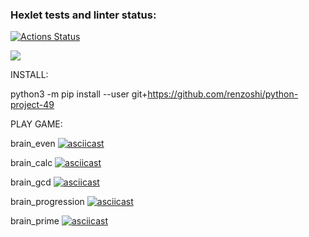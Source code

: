### Hexlet tests and linter status:
[![Actions Status](https://github.com/renzoshi/python-project-49/workflows/hexlet-check/badge.svg)](https://github.com/renzoshi/python-project-49/actions)

<a href="https://codeclimate.com/github/renzoshi/python-project-49/maintainability"><img src="https://api.codeclimate.com/v1/badges/550b267101c2a5a3f221/maintainability" /></a>

INSTALL: 

python3 -m pip install --user git+https://github.com/renzoshi/python-project-49

PLAY GAME: 

brain_even 
[![asciicast](https://asciinema.org/a/mywWoQqAA5RHg3PzrhNAxeaeD.svg)](https://asciinema.org/a/mywWoQqAA5RHg3PzrhNAxeaeD)

brain_calc
[![asciicast](https://asciinema.org/a/TfHKCJFf0DnR6jUWv2JOku2rf.svg)](https://asciinema.org/a/TfHKCJFf0DnR6jUWv2JOku2rf)

brain_gcd 
[![asciicast](https://asciinema.org/a/pcccNEEgI809BzifirEVHSTCE.svg)](https://asciinema.org/a/pcccNEEgI809BzifirEVHSTCE)

brain_progression
[![asciicast](https://asciinema.org/a/5G0J0iMs1eeDqR0Poa4nQJo8v.svg)](https://asciinema.org/a/5G0J0iMs1eeDqR0Poa4nQJo8v)

brain_prime
[![asciicast](https://asciinema.org/a/g65ePLMmfQL0dphZKB0BO9HTD.svg)](https://asciinema.org/a/g65ePLMmfQL0dphZKB0BO9HTD)